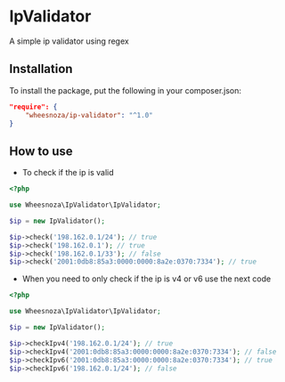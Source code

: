 # IpValidator
A simple ip validator using regex

## Installation
To install the package, put the following in your composer.json:

```json
"require": {
	"wheesnoza/ip-validator": "^1.0"
}
```

## How to use
- To check if the ip is valid
```php
<?php

use Wheesnoza\IpValidator\IpValidator;

$ip = new IpValidator();

$ip->check('198.162.0.1/24'); // true
$ip->check('198.162.0.1'); // true
$ip->check('198.162.0.1/33'); // false
$ip->check('2001:0db8:85a3:0000:0000:8a2e:0370:7334'); // true
```
- When you need to only check if the ip is v4 or v6 use the next code

```php
<?php

use Wheesnoza\IpValidator\IpValidator;

$ip = new IpValidator();

$ip->checkIpv4('198.162.0.1/24'); // true
$ip->checkIpv4('2001:0db8:85a3:0000:0000:8a2e:0370:7334'); // false
$ip->checkIpv6('2001:0db8:85a3:0000:0000:8a2e:0370:7334'); // true
$ip->checkIpv6('198.162.0.1/24'); // false
```